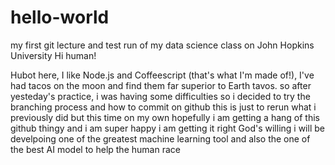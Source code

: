 # hello-world
my first git lecture and test run of my data science class on John Hopkins University
Hi human!

Hubot here, I like Node.js and Coffeescript (that's what I'm made of!),
I've had tacos on the moon and find them far superior to Earth tavos.
so after yesteday's practice, i was having some difficulties
so i decided to try the branching process and how to commit on github
this is just to rerun what i previously did but this time on my own
hopefully i am getting a hang of this github thingy
and i am super happy i am getting it right
God's willing i will be develpoing one of the greatest machine learning tool 
and also the one of the best AI model to help the human race

